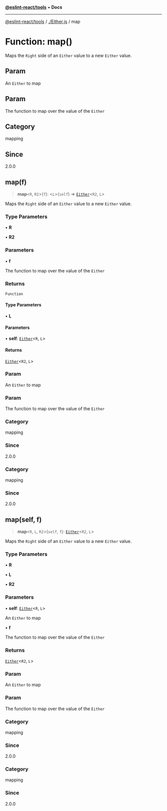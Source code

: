 [**@eslint-react/tools**](../../README.md) • **Docs**

***

[@eslint-react/tools](../../README.md) / [./Either.js](../README.md) / map

# Function: map()

Maps the `Right` side of an `Either` value to a new `Either` value.

## Param

An `Either` to map

## Param

The function to map over the value of the `Either`

## Category

mapping

## Since

2.0.0

## map(f)

> **map**\<`R`, `R2`\>(`f`): \<`L`\>(`self`) => [`Either`](../type-aliases/Either.md)\<`R2`, `L`\>

Maps the `Right` side of an `Either` value to a new `Either` value.

### Type Parameters

• **R**

• **R2**

### Parameters

• **f**

The function to map over the value of the `Either`

### Returns

`Function`

#### Type Parameters

• **L**

#### Parameters

• **self**: [`Either`](../type-aliases/Either.md)\<`R`, `L`\>

#### Returns

[`Either`](../type-aliases/Either.md)\<`R2`, `L`\>

### Param

An `Either` to map

### Param

The function to map over the value of the `Either`

### Category

mapping

### Since

2.0.0

### Category

mapping

### Since

2.0.0

## map(self, f)

> **map**\<`R`, `L`, `R2`\>(`self`, `f`): [`Either`](../type-aliases/Either.md)\<`R2`, `L`\>

Maps the `Right` side of an `Either` value to a new `Either` value.

### Type Parameters

• **R**

• **L**

• **R2**

### Parameters

• **self**: [`Either`](../type-aliases/Either.md)\<`R`, `L`\>

An `Either` to map

• **f**

The function to map over the value of the `Either`

### Returns

[`Either`](../type-aliases/Either.md)\<`R2`, `L`\>

### Param

An `Either` to map

### Param

The function to map over the value of the `Either`

### Category

mapping

### Since

2.0.0

### Category

mapping

### Since

2.0.0
